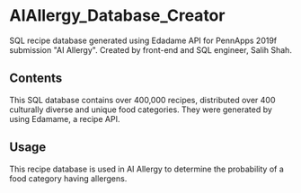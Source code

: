 # AIAllergy_Database_Creator

SQL recipe database generated using Edadame API for PennApps 2019f submission "AI Allergy". Created by front-end and SQL engineer, Salih Shah.

## Contents

This SQL database contains over 400,000 recipes, distributed over 400 culturally diverse and unique food categories. They were generated by using Edamame, a recipe API.

## Usage

This recipe database is used in AI Allergy to determine the probability of a food category having allergens. 
